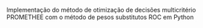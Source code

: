 Implementação do método de otimização de decisões multicritério PROMETHEE com o método de pesos substitutos ROC em Python
